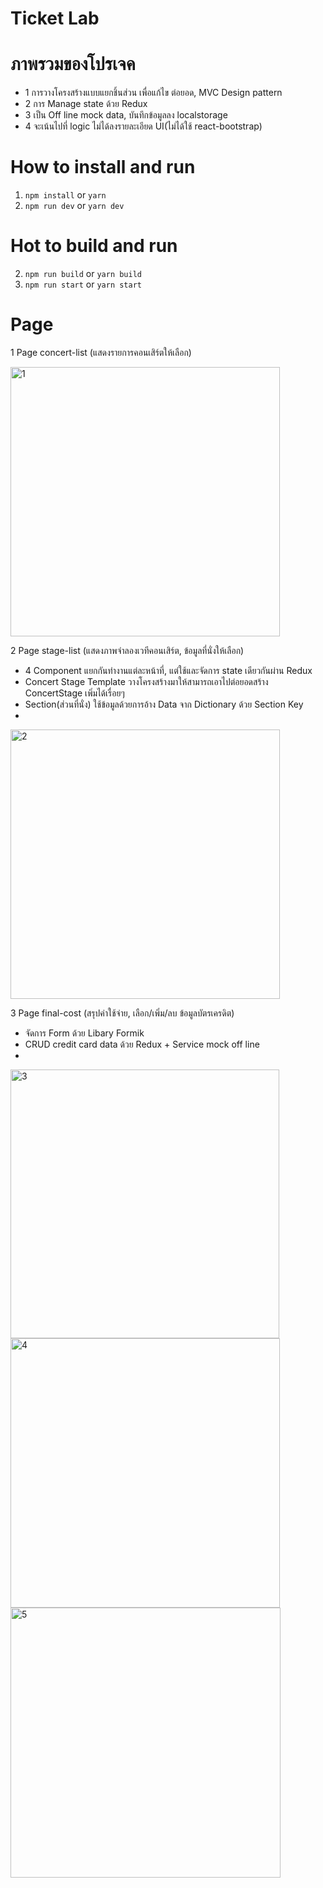 # Ticket Lab

# ภาพรวมของโปรเจค
- 1 การวางโครงสร้างแบบแยกชิ้นส่วน เพื่อแก้ไข ต่อยอด, MVC Design pattern
- 2 การ Manage state ด้วย Redux
- 3 เป็น Off line mock data, บันทึกข้อมูลลง localstorage
- 4 จะเน้นไปที่ logic ไม่ได้ลงรายละเอียด UI(ไม่ได้ใช้ react-bootstrap)

# How to install and run

1. `npm install` or `yarn`
2. `npm run dev` or `yarn dev`

# Hot to build and run

2. `npm run build` or `yarn build`
3. `npm run start` or `yarn start` 


# Page

1 Page concert-list (แสดงรายการคอนเสิร์ตให้เลือก)

<img width="431" alt="1" src="https://user-images.githubusercontent.com/43952906/193608687-749faf95-eb91-4a30-a74e-ba3244b13b43.png">


2 Page stage-list (แสดงภาพจำลองเวทีคอนเสิร์ต, ข้อมูลที่นั่งให้เลือก)
- 4 Component แยกกันทำงานแต่ละหน้าที่, แต่ใช้และจัดการ state เดียวกันผ่าน Redux
- Concert Stage Template วางโครงสร้างมาให้สามารถเอาไปต่อยอดสร้าง ConcertStage เพิ่มได้เรื่อยๆ 
- Section(ส่วนที่นั่ง) ใช้ข้อมูลด้วยการอ้าง Data จาก Dictionary ด้วย Section Key  
- 
<img width="431" alt="2" src="https://user-images.githubusercontent.com/43952906/193608697-0cb50477-a29a-47ec-be2b-b71a3b6d10a3.png">


3 Page final-cost (สรุปค่าใช้จ่าย, เลือก/เพิ่ม/ลบ ข้อมูลบัตรเครดิต)
- จัดการ Form ด้วย Libary Formik
- CRUD credit card data ด้วย Redux + Service mock off line
- 
<img width="430" alt="3" src="https://user-images.githubusercontent.com/43952906/193608709-a437baa9-d0ad-409f-bdb5-322402884f4e.png">
<img width="431" alt="4" src="https://user-images.githubusercontent.com/43952906/193608717-3b6d107d-c454-4d5e-848f-652db786740c.png">
<img width="432" alt="5" src="https://user-images.githubusercontent.com/43952906/193608729-40cf48f5-e9fb-4c67-8340-cb579fa3884f.png">


